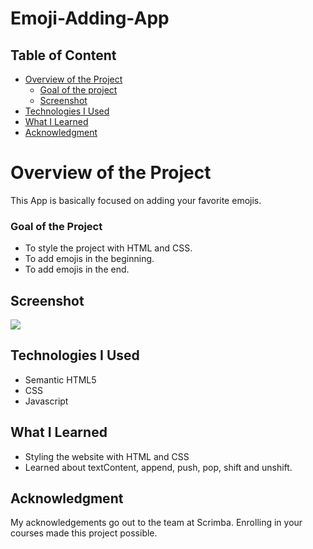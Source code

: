 # Emoji-Adding-App

## Table of Content

 * [Overview of the Project](#overview-of-the-project)
      * [Goal of the project](#goal-of-the-project)
      * [Screenshot](#screenshot)
 * [Technologies I Used](#technologies-i-used)
 * [What I Learned](#what-i-learned) 
 * [Acknowledgment](#acknowledgment)

# Overview of the Project
This App is basically focused on adding your favorite emojis.

### Goal of the Project
* To style the project with HTML and CSS.
* To add emojis in the beginning.
* To add emojis in the end.


## Screenshot

![](./images/dishapp.png)

## Technologies I Used
* Semantic HTML5
* CSS
* Javascript

## What I Learned
* Styling the website with HTML and CSS
* Learned about textContent, append, push, pop, shift and unshift.

## Acknowledgment
   My acknowledgements go out to the team at Scrimba. Enrolling in your courses made this project possible.

